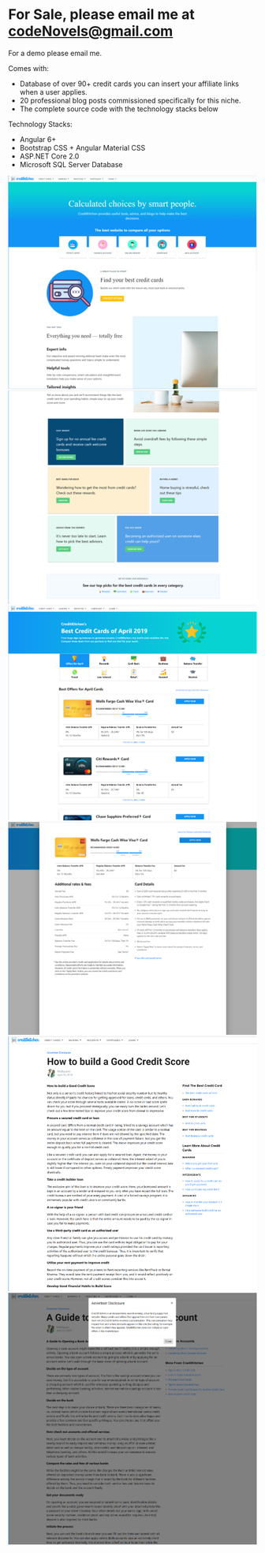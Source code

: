 # For Sale, please email me at codeNovels@gmail.com

For a demo please email me.

Comes with:
- Database of over 90+ credit cards you can insert your affiliate links when a user applies.
- 20 professional blog posts commissioned specifically for this niche.
- The complete source code with the technology stacks below

Technology Stacks:
- Angular 6+
- Bootstrap CSS + Angular Material CSS
- ASP.NET Core 2.0
- Microsoft SQL Server Database

![Picture](https://github.com/codeNovels/affiliate_website_public/blob/master/1.PNG) 
![Picture](https://github.com/codeNovels/affiliate_website_public/blob/master/2.PNG) 
![Picture](https://github.com/codeNovels/affiliate_website_public/blob/master/3.PNG) 
![Picture](https://github.com/codeNovels/affiliate_website_public/blob/master/4.PNG) 
![Picture](https://github.com/codeNovels/affiliate_website_public/blob/master/5.PNG) 
![Picture](https://github.com/codeNovels/affiliate_website_public/blob/master/6.PNG) 
